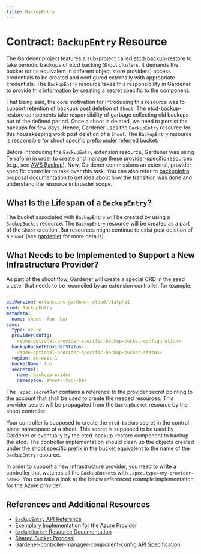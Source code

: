 ```yaml
---
title: BackupEntry
---
```


# Contract: `BackupEntry` Resource

The Gardener project features a sub-project called [etcd-backup-restore](https://github.com/gardener/etcd-backup-restore) to take periodic backups of etcd backing Shoot clusters. It demands the bucket (or its equivalent in different object store providers) access credentials to be created and configured externally with appropriate credentials. The `BackupEntry` resource takes this responsibility in Gardener to provide this information by creating a secret specific to the component.

That being said, the core motivation for introducing this resource was to support retention of backups post deletion of `Shoot`. The etcd-backup-restore components take responsibility of garbage collecting old backups out of the defined period. Once a shoot is deleted, we need to persist the backups for few days. Hence, Gardener uses the `BackupEntry` resource for this housekeeping work post deletion of a `Shoot`. The `BackupEntry` resource is responsible for shoot specific prefix under referred bucket.

Before introducing the `BackupEntry` extension resource, Gardener was using Terraform in order to create and manage these provider-specific resources (e.g., see [AWS Backup](https://github.com/gardener/gardener/tree/0.27.0/charts/seed-terraformer/charts/aws-backup)).
Now, Gardener commissions an external, provider-specific controller to take over this task. You can also refer to [backupInfra proposal documentation](../../proposals/02-backupinfra.md) to get idea about how the transition was done and understand the resource in broader scope.

## What Is the Lifespan of a `BackupEntry`?

The bucket associated with `BackupEntry` will be created by using a `BackupBucket` resource. The `BackupEntry` resource will be created as a part of the `Shoot` creation. But resources might continue to exist post deletion of a `Shoot` (see [gardenlet](../../concepts/gardenlet.md#backupentry-controller) for more details).

## What Needs to be Implemented to Support a New Infrastructure Provider?

As part of the shoot flow, Gardener will create a special CRD in the seed cluster that needs to be reconciled by an extension controller, for example:

```yaml
---
apiVersion: extensions.gardener.cloud/v1alpha1
kind: BackupEntry
metadata:
  name: shoot--foo--bar
spec:
  type: azure
  providerConfig:
    <some-optional-provider-specific-backup-bucket-configuration>
  backupBucketProviderStatus:
    <some-optional-provider-specific-backup-bucket-status>
  region: eu-west-1
  bucketName: foo
  secretRef:
    name: backupprovider
    namespace: shoot--foo--bar
```

The `.spec.secretRef` contains a reference to the provider secret pointing to the account that shall be used to create the needed resources. This provider secret will be propagated from the `BackupBucket` resource by the shoot controller.

Your controller is supposed to create the `etcd-backup` secret in the control plane namespace of a shoot. This secret is supposed to be used by Gardener or eventually by the etcd-backup-restore component to backup the etcd. The controller implementation should clean up the objects created under the shoot specific prefix in the bucket equivalent to the name of the `BackupEntry` resource.

In order to support a new infrastructure provider, you need to write a controller that watches all the `BackupBucket`s with `.spec.type=<my-provider-name>`. You can take a look at the below referenced example implementation for the Azure provider.

## References and Additional Resources

* [`BackupEntry` API Reference](../../api-reference/extensions.md#backupbucket)
* [Exemplary Implementation for the Azure Provider](https://github.com/gardener/gardener-extension-provider-azure/tree/master/pkg/controller/backupentry)
* [`BackupBucket` Resource Documentation](./backupbucket.md)
* [Shared Bucket Proposal](../../proposals/02-backupinfra.md)
* [Gardener-controller-manager-component-config API Specification](../../../pkg/controllermanager/apis/config/v1alpha1/types.go)
